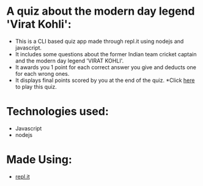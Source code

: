 # A quiz about the modern day legend 'Virat Kohli':

   * This is a CLI based quiz app made through repl.it using nodejs and javascript.
   * It includes some questions about the former Indian team cricket captain and the modern day legend 'VIRAT KOHLI'.
   * It awards you 1 point for each correct answer you give and deducts one for each wrong ones.
   * It displays final points scored by you at the end of the quiz.
   *Click [here](https://replit.com/@faizan119/mark-2) to play this quiz.

# Technologies used:
  * Javascript
  * nodejs
# Made Using:
   * [repl.it](https://repl.it/)
